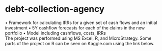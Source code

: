 # debt-collection-agency
• Framework for calculating IRRs for a given set of cash flows and an initial investment 
• 5Y cashflow forecasts for each of the claims in the new portfolio 
• Model including cashflows, costs, IRRs  
The project was performed using MS Excel, R, and MicroStrategy. 
Some parts of the project on R can be seen on Kaggle.com using the link below.
